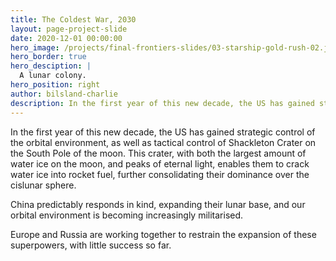 ```yaml
---
title: The Coldest War, 2030
layout: page-project-slide
date: 2020-12-01 00:00:00
hero_image: /projects/final-frontiers-slides/03-starship-gold-rush-02.jpg
hero_border: true
hero_desciption: |
  A lunar colony.
hero_position: right
author: bilsland-charlie
description: In the first year of this new decade, the US has gained strategic control of the orbital environment, as well as tactical control of Shackleton Crater on the South Pole of the moon.
---
```

In the first year of this new decade, the US has gained strategic control of the orbital environment, as well as tactical control of Shackleton Crater on the South Pole of the moon. This crater, with both the largest amount of water ice on the moon, and peaks of eternal light, enables them to crack water ice into rocket fuel, further consolidating their dominance over the cislunar sphere.

China predictably responds in kind, expanding their lunar base, and our orbital environment is becoming increasingly militarised.  

Europe and Russia are working together to restrain the expansion of these superpowers, with little success so far.
